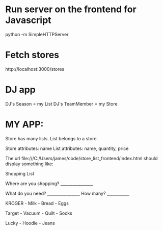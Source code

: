 # Run server on the frontend for Javascript
python -m SimpleHTTPServer

# Fetch stores
http://localhost:3000/stores  

# DJ app
DJ's Season = my List
DJ's TeamMember = my Store

# MY APP:

Store has many lists.
List belongs to a store.

Store attributes: name
List attributes: name, quantity, price

The url file:///C:/Users/james/code/store_list_frontend/index.html should display something like:

Shopping List

Where are you shopping? ________________ <submit> 

What do you need? ________________ <submit> How many? ___________ <submit> 

KROGER
    - Milk
    - Bread
    - Eggs

Target
    - Vacuum
    - Quilt
    - Socks

Lucky
    - Hoodie
    - Jeans